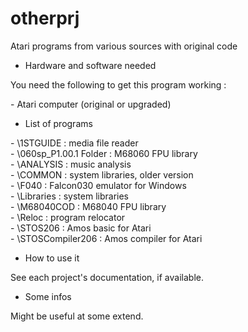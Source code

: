 # otherprj

Atari programs from various sources with original code

* Hardware and software needed

You need the following to get this program working :

\- Atari computer (original or upgraded)<br>

* List of programs

\- \\1STGUIDE : media file reader<br>
\- \\060sp_P1.00.1 Folder : M68060 FPU library<br>
\- \\ANALYSIS : music analysis<br>
\- \\COMMON : system libraries, older version<br>
\- \\F040 : Falcon030 emulator for Windows<br>
\- \\Libraries : system libraries<br>
\- \\M68040COD : M68040 FPU library<br>
\- \\Reloc : program relocator<br>
\- \\STOS206 : Amos basic for Atari<br>
\- \\STOSCompiler206 : Amos compiler for Atari<br>

* How to use it

See each project's documentation, if available.

* Some infos

Might be useful at some extend.
